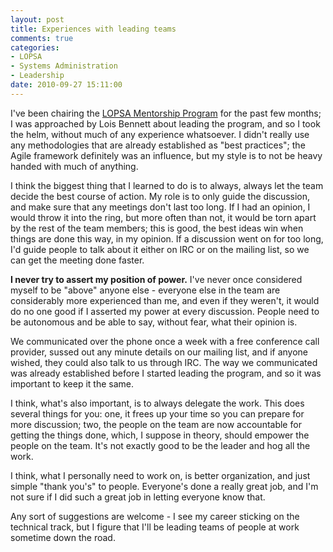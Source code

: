 ```yaml
---
layout: post
title: Experiences with leading teams
comments: true
categories:
- LOPSA
- Systems Administration
- Leadership
date: 2010-09-27 15:11:00
---
```


I've been chairing the [LOPSA Mentorship Program][1] for the past few months;
I was approached by Lois Bennett about leading the program, and so I took
the helm, without much of any experience whatsoever.  I didn't really use
any methodologies that are already established as "best practices"; the Agile
framework definitely was an influence, but my style is to not be heavy handed
with much of anything.

I think the biggest thing that I learned to do is to always, always let the
team decide the best course of action.  My role is to only guide the
discussion, and make sure that any meetings don't last too long.  If I had
an opinion, I would throw it into the ring, but more often than not, it would
be torn apart by the rest of the team members; this is good, the best ideas
win when things are done this way, in my opinion.  If a discussion went on
for too long, I'd guide people to talk about it either on IRC or on the
mailing list, so we can get the meeting done faster.

**I never try to assert my position of power.**  I've never once considered
myself to be "above" anyone else - everyone else in the team are considerably
more experienced than me, and even if they weren't, it would do no one good
if I asserted my power at every discussion.  People need to be autonomous
and be able to say, without fear, what their opinion is.

We communicated over the phone once a week with a free conference call
provider, sussed out any minute details on our mailing list, and if anyone
wished, they could also talk to us through IRC.  The way we communicated was
already established before I started leading the program, and so it was
important to keep it the same.

I think, what's also important, is to always delegate the work.  This does
several things for you: one, it frees up your time so you can prepare for
more discussion; two, the people on the team are now accountable for getting
the things done, which, I suppose in theory, should empower the people on the
team.  It's not exactly good to be the leader and hog all the work.

I think, what I personally need to work on, is better organization, and
just simple "thank you's" to people.  Everyone's done a really great job,
and I'm not sure if I did such a great job in letting everyone know that.

Any sort of suggestions are welcome - I see my career sticking on the technical
track, but I figure that I'll be leading teams of people at work sometime
down the road.

[1]: http://lopsa.org/mentor
